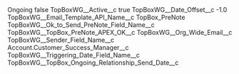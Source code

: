 <?xml version="1.0" encoding="UTF-8"?>
<CustomMetadata xmlns="http://soap.sforce.com/2006/04/metadata" xmlns:xsi="http://www.w3.org/2001/XMLSchema-instance" xmlns:xsd="http://www.w3.org/2001/XMLSchema">
    <label>Ongoing</label>
    <protected>false</protected>
    <values>
        <field>TopBoxWG__Active__c</field>
        <value xsi:type="xsd:boolean">true</value>
    </values>
    <values>
        <field>TopBoxWG__Date_Offset__c</field>
        <value xsi:type="xsd:double">-1.0</value>
    </values>
    <values>
        <field>TopBoxWG__Email_Template_API_Name__c</field>
        <value xsi:type="xsd:string">TopBox_PreNote</value>
    </values>
    <values>
        <field>TopBoxWG__Ok_to_Send_PreNote_Field_Name__c</field>
        <value xsi:type="xsd:string">TopBoxWG__TopBox_PreNote_APEX_OK__c</value>
    </values>
    <values>
        <field>TopBoxWG__Org_Wide_Email__c</field>
        <value xsi:nil="true"/>
    </values>
    <values>
        <field>TopBoxWG__Sender_Field_Name__c</field>
        <value xsi:type="xsd:string">Account.Customer_Success_Manager__c</value>
    </values>
    <values>
        <field>TopBoxWG__Triggering_Date_Field_Name__c</field>
        <value xsi:type="xsd:string">TopBoxWG__TopBox_Ongoing_Relationship_Send_Date__c</value>
    </values>
</CustomMetadata>
